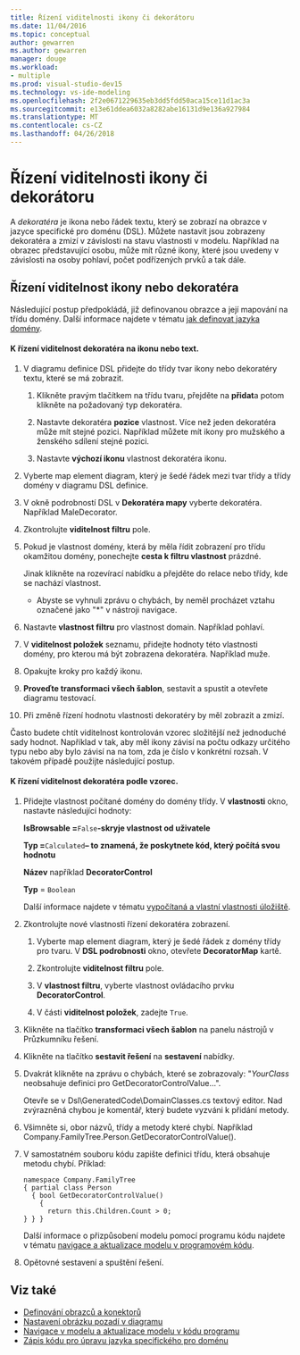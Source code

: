 ```yaml
---
title: Řízení viditelnosti ikony či dekorátoru
ms.date: 11/04/2016
ms.topic: conceptual
author: gewarren
ms.author: gewarren
manager: douge
ms.workload:
- multiple
ms.prod: visual-studio-dev15
ms.technology: vs-ide-modeling
ms.openlocfilehash: 2f2e0671229635eb3dd5fdd50aca15ce11d1ac3a
ms.sourcegitcommit: e13e61ddea6032a8282abe16131d9e136a927984
ms.translationtype: MT
ms.contentlocale: cs-CZ
ms.lasthandoff: 04/26/2018
---
```

# <a name="controlling-the-visibility-of-an-icon-or-decorator"></a>Řízení viditelnosti ikony či dekorátoru
A *dekoratéra* je ikona nebo řádek textu, který se zobrazí na obrazce v jazyce specifické pro doménu (DSL). Můžete nastavit jsou zobrazeny dekoratéra a zmizí v závislosti na stavu vlastnosti v modelu. Například na obrazec představující osobu, může mít různé ikony, které jsou uvedeny v závislosti na osoby pohlaví, počet podřízených prvků a tak dále.

## <a name="controlling-the-visibility-of-an-icon-or-decorator"></a>Řízení viditelnost ikony nebo dekoratéra
 Následující postup předpokládá, již definovanou obrazce a její mapování na třídu domény. Další informace najdete v tématu [jak definovat jazyka domény](../modeling/how-to-define-a-domain-specific-language.md).

#### <a name="to-control-the-visibility-of-an-icon-or-text-decorator"></a>K řízení viditelnost dekoratéra na ikonu nebo text.

1.  V diagramu definice DSL přidejte do třídy tvar ikony nebo dekoratéry textu, které se má zobrazit.

    1.  Klikněte pravým tlačítkem na třídu tvaru, přejděte na **přidat**a potom klikněte na požadovaný typ dekoratéra.

    2.  Nastavte dekoratéra **pozice** vlastnost. Více než jeden dekoratéra může mít stejné pozici. Například můžete mít ikony pro mužského a ženského sdílení stejné pozici.

    3.  Nastavte **výchozí ikonu** vlastnost dekoratéra ikonu.

2.  Vyberte map element diagram, který je šedé řádek mezi tvar třídy a třídy domény v diagramu DSL definice.

3.  V okně podrobností DSL v **Dekoratéra mapy** vyberte dekoratéra. Například MaleDecorator.

4.  Zkontrolujte **viditelnost filtru** pole.

5.  Pokud je vlastnost domény, která by měla řídit zobrazení pro třídu okamžitou domény, ponechejte **cesta k filtru vlastnost** prázdné.

     Jinak klikněte na rozevírací nabídku a přejděte do relace nebo třídy, kde se nachází vlastnost.

    -   Abyste se vyhnuli zprávu o chybách, by neměl procházet vztahu označené jako "*" v nástroji navigace.

6.  Nastavte **vlastnost filtru** pro vlastnost domain. Například pohlaví.

7.  V **viditelnost položek** seznamu, přidejte hodnoty této vlastnosti domény, pro kterou má být zobrazena dekoratéra. Například muže.

8.  Opakujte kroky pro každý ikonu.

9. **Proveďte transformaci všech šablon**, sestavit a spustit a otevřete diagramu testovací.

10. Při změně řízení hodnotu vlastnosti dekoratéry by měl zobrazit a zmizí.

 Často budete chtít viditelnost kontrolován vzorec složitější než jednoduché sady hodnot. Například v tak, aby měl ikony závisí na počtu odkazy určitého typu nebo aby bylo závisí na na tom, zda je číslo v konkrétní rozsah. V takovém případě použijte následující postup.

#### <a name="to-control-the-visibility-of-a-decorator-based-on-a-formula"></a>K řízení viditelnost dekoratéra podle vzorec.

1.  Přidejte vlastnost počítané domény do domény třídy. V **vlastnosti** okno, nastavte následující hodnoty:

     **IsBrowsable =**`False`**-skryje vlastnost od uživatele** 

     **Typ =**`Calculated`**– to znamená, že poskytnete kód, který počítá svou hodnotu** 

     **Název** například **DecoratorControl**

     **Typ** = `Boolean`

     Další informace najdete v tématu [vypočítaná a vlastní vlastnosti úložiště](../modeling/calculated-and-custom-storage-properties.md).

2.  Zkontrolujte nové vlastnosti řízení dekoratéra zobrazení.

    1.  Vyberte map element diagram, který je šedé řádek z domény třídy pro tvaru. V **DSL podrobnosti** okno, otevřete **DecoratorMap** kartě.

    2.  Zkontrolujte **viditelnost filtru** pole.

    3.  V **vlastnost filtru**, vyberte vlastnost ovládacího prvku **DecoratorControl**.

    4.  V části **viditelnost položek**, zadejte `True`.

3.  Klikněte na tlačítko **transformaci všech šablon** na panelu nástrojů v Průzkumníku řešení.

4.  Klikněte na tlačítko **sestavit řešení** na **sestavení** nabídky.

5.  Dvakrát klikněte na zprávu o chybách, které se zobrazovaly: "*YourClass* neobsahuje definici pro GetDecoratorControlValue...".

     Otevře se v Dsl\GeneratedCode\DomainClasses.cs textový editor. Nad zvýrazněná chybou je komentář, který budete vyzváni k přidání metody.

6.  Všimněte si, obor názvů, třídy a metody které chybí.  Například Company.FamilyTree.Person.GetDecoratorControlValue().

7.  V samostatném souboru kódu zapište definici třídu, která obsahuje metodu chybí. Příklad:

    ```
    namespace Company.FamilyTree
    { partial class Person
      { bool GetDecoratorControlValue()
        {
          return this.Children.Count > 0;
    } } }
    ```

     Další informace o přizpůsobení modelu pomocí programu kódu najdete v tématu [navigace a aktualizace modelu v programovém kódu](../modeling/navigating-and-updating-a-model-in-program-code.md).

8.  Opětovné sestavení a spuštění řešení.

## <a name="see-also"></a>Viz také

- [Definování obrazců a konektorů](../modeling/defining-shapes-and-connectors.md)
- [Nastavení obrázku pozadí v diagramu](../modeling/setting-a-background-image-on-a-diagram.md)
- [Navigace v modelu a aktualizace modelu v kódu programu](../modeling/navigating-and-updating-a-model-in-program-code.md)
- [Zápis kódu pro úpravu jazyka specifického pro doménu](../modeling/writing-code-to-customise-a-domain-specific-language.md)
